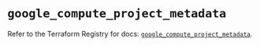 # `google_compute_project_metadata`

Refer to the Terraform Registry for docs: [`google_compute_project_metadata`](https://registry.terraform.io/providers/hashicorp/google/5.26.0/docs/resources/compute_project_metadata).
